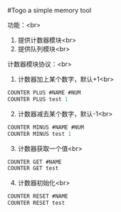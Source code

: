 #Togo a simple memory tool

功能：\<br>  
1. 提供计数器模块\<br>  
2. 提供队列模块\<br>  

计数器模块协议：\<br>  
1. 计数器加上某个数字，默认+1\<br>  
```c
COUNTER PLUS #NAME #NUM
COUNTER PLUS test 1
```

2. 计数器减去某个数字，默认-1\<br>  
```c
COUNTER MINUS #NAME #NUM
COUNTER MINUS test 1
```


3. 计数器获取一个值\<br>  
```c
COUNTER GET #NAME
COUNTER GET test
```

4. 计数器初始化\<br>  
```c
COUNTER RESET #NAME
COUNTER RESET test
```
